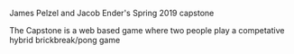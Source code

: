 James Pelzel and Jacob Ender's Spring 2019 capstone

The Capstone is a web based game where two people play a competative hybrid brickbreak/pong game
